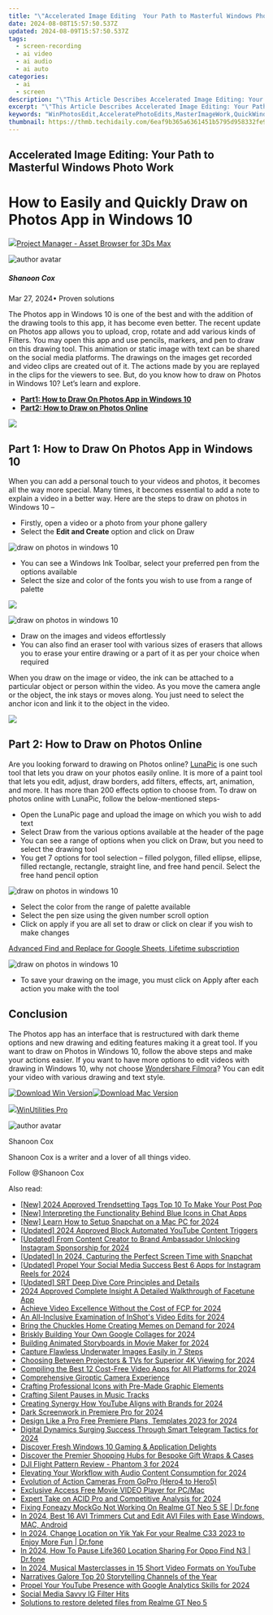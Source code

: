 ```yaml
---
title: "\"Accelerated Image Editing  Your Path to Masterful Windows Photo Work\""
date: 2024-08-08T15:57:50.537Z
updated: 2024-08-09T15:57:50.537Z
tags: 
  - screen-recording
  - ai video
  - ai audio
  - ai auto
categories: 
  - ai
  - screen
description: "\"This Article Describes Accelerated Image Editing: Your Path to Masterful Windows Photo Work\""
excerpt: "\"This Article Describes Accelerated Image Editing: Your Path to Masterful Windows Photo Work\""
keywords: "WinPhotosEdit,AcceleratePhotoEdits,MasterImageWork,QuickWindowsEdit,FastPhotoEnhance,WindowsMasterTools,PhotoAccelPathway"
thumbnail: https://thmb.techidaily.com/6eaf9b365a6361451b5795d958332fe971bf3b2af37ac8e9e5c055811b75ea47.jpg
---
```


## Accelerated Image Editing: Your Path to Masterful Windows Photo Work

# How to Easily and Quickly Draw on Photos App in Windows 10

<!-- affiliate ads begin -->
<a href="https://secure.2checkout.com/order/checkout.php?PRODS=4709458&QTY=1&AFFILIATE=108875&CART=1"><img src="https://3d-kstudio.com/wp-content/uploads/2014/02/Project-Manager-3D-Models-4-800x800.jpg" border="0">Project Manager - Asset Browser for 3Ds Max</a>
<!-- affiliate ads end -->
![author avatar](https://images.wondershare.com/filmora/article-images/shannon-cox.jpg)

##### Shanoon Cox

 Mar 27, 2024• Proven solutions

The Photos app in Windows 10 is one of the best and with the addition of the drawing tools to this app, it has become even better. The recent update on Photos app allows you to upload, crop, rotate and add various kinds of Filters. You may open this app and use pencils, markers, and pen to draw on this drawing tool. This animation or static image with text can be shared on the social media platforms. The drawings on the images get recorded and video clips are created out of it. The actions made by you are replayed in the clips for the viewers to see. But, do you know how to draw on Photos in Windows 10? Let’s learn and explore.

* [**Part1: How to Draw On Photos App in Windows 10**](#part1)
* [**Part2: How to Draw on Photos Online**](#part2)

<!-- affiliate ads begin -->
<a href="https://store.nero.com/order/checkout.php?PRODS=42296740&QTY=1&AFFILIATE=108875&CART=1"><img src="https://www.nero.com/nero-com-wAssets/img/banners/2023/biu/Nero_BackItUp_Screen_2.webp" border="0"></a>
<!-- affiliate ads end -->
## Part 1: How to Draw On Photos App in Windows 10

When you can add a personal touch to your videos and photos, it becomes all the way more special. Many times, it becomes essential to add a note to explain a video in a better way. Here are the steps to draw on photos in Windows 10 –

* Firstly, open a video or a photo from your phone gallery
* Select the **Edit and Create** option and click on Draw

![draw on photos in windows 10](https://images.wondershare.com/filmora/article-images/draw-on-photos-in-windows-10.jpg)

* You can see a Windows Ink Toolbar, select your preferred pen from the options available
* Select the size and color of the fonts you wish to use from a range of palette

<!-- affiliate ads begin -->
<a href="https://secure.2checkout.com/order/checkout.php?PRODS=3546200&QTY=1&AFFILIATE=108875&CART=1"><img src="http://www.binteko.com/sites/default/files/banner01_468x60a.gif" border="0"></a>
<!-- affiliate ads end -->
![draw on photos in windows 10](https://images.wondershare.com/filmora/article-images/start-drawing-on-photos-in-windows-10.jpg)

* Draw on the images and videos effortlessly
* You can also find an eraser tool with various sizes of erasers that allows you to erase your entire drawing or a part of it as per your choice when required

When you draw on the image or video, the ink can be attached to a particular object or person within the video. As you move the camera angle or the object, the ink stays or moves along. You just need to select the anchor icon and link it to the object in the video.

<!-- affiliate ads begin -->
<a href="https://shop.systoolsgroup.com/affiliate.php?ACCOUNT=SYSTOOBY&AFFILIATE=108875&PATH=https%3A%2F%2Fwww.systoolsgroup.com%3FAFFILIATE%3D108875%26RESOURCE%3DSysTools%2BGmail%2BBackup"><img src="https://www.systoolsgroup.com/box/gmail-backup.png" border="0"></a>
<!-- affiliate ads end -->
## Part 2: How to Draw on Photos Online

Are you looking forward to drawing on Photos online? [LunaPic](https://www140.lunapic.com/editor/?action=draw) is one such tool that lets you draw on your photos easily online. It is more of a paint tool that lets you edit, adjust, draw borders, add filters, effects, art, animation, and more. It has more than 200 effects option to choose from. To draw on photos online with LunaPic, follow the below-mentioned steps-

* Open the LunaPic page and upload the image on which you wish to add text
* Select Draw from the various options available at the header of the page
* You can see a range of options when you click on Draw, but you need to select the drawing tool
* You get 7 options for tool selection – filled polygon, filled ellipse, ellipse, filled rectangle, rectangle, straight line, and free hand pencil. Select the free hand pencil option

![draw on photos in windows 10](https://images.wondershare.com/filmora/article-images/lunapic-drawing.jpg)

* Select the color from the range of palette available
* Select the pen size using the given number scroll option
* Click on apply if you are all set to draw or click on clear if you wish to make changes

<!-- affiliate ads begin -->
<a href="https://secure.2checkout.com/order/checkout.php?PRODS=4729642&QTY=1&AFFILIATE=108875&CART=1">Advanced Find and Replace for Google Sheets, Lifetime subscription</a>
<!-- affiliate ads end -->
![draw on photos in windows 10](https://images.wondershare.com/filmora/article-images/editing-drawings-on-windows-10.jpg)

* To save your drawing on the image, you must click on Apply after each action you make with the tool

## Conclusion

The Photos app has an interface that is restructured with dark theme options and new drawing and editing features making it a great tool. If you want to draw on Photos in Windows 10, follow the above steps and make your actions easier. If you want to have more options to edit videos with drawing in Windows 10, why not choose [Wondershare Filmora](https://tools.techidaily.com/wondershare/filmora/download/)? You can edit your video with various drawing and text style.

[![Download Win Version](https://images.wondershare.com/filmora/guide/download-btn-win.jpg)](https://tools.techidaily.com/wondershare/filmora/download/)[![Download Mac Version](https://images.wondershare.com/filmora/guide/download-btn-mac.jpg)](https://tools.techidaily.com/wondershare/filmora/download/)

<!-- affiliate ads begin -->
<a href="https://secure.2checkout.com/order/checkout.php?PRODS=4665597&QTY=1&AFFILIATE=108875&CART=1"><img src="https://www.pcclean.io/wp-content/uploads/2018/03/winutilities-box-130521.png" border="0">WinUtilities Pro</a>
<!-- affiliate ads end -->
![author avatar](https://images.wondershare.com/filmora/article-images/shannon-cox.jpg)

Shanoon Cox

Shanoon Cox is a writer and a lover of all things video.

Follow @Shanoon Cox


<ins class="adsbygoogle"
     style="display:block"
     data-ad-format="autorelaxed"
     data-ad-client="ca-pub-7571918770474297"
     data-ad-slot="1223367746"></ins>



<ins class="adsbygoogle"
     style="display:block"
     data-ad-client="ca-pub-7571918770474297"
     data-ad-slot="8358498916"
     data-ad-format="auto"
     data-full-width-responsive="true"></ins>




<span class="atpl-alsoreadstyle">Also read:</span>
<div><ul>
<li><a href="https://instagram-videos.techidaily.com/new-2024-approved-trendsetting-tags-top-10-to-make-your-post-pop/"><u>[New] 2024 Approved  Trendsetting Tags  Top 10 To Make Your Post Pop</u></a></li>
<li><a href="https://facebook-videos.techidaily.com/new-interpreting-the-functionality-behind-blue-icons-in-chat-apps/"><u>[New] Interpreting the Functionality Behind Blue Icons in Chat Apps</u></a></li>
<li><a href="https://snapchat-videos.techidaily.com/new-learn-how-to-setup-snapchat-on-a-mac-pc-for-2024/"><u>[New] Learn How to Setup Snapchat on a Mac PC for 2024</u></a></li>
<li><a href="https://facebook-video-share.techidaily.com/updated-2024-approved-block-automated-youtube-content-triggers/"><u>[Updated] 2024 Approved  Block Automated YouTube Content Triggers</u></a></li>
<li><a href="https://instagram-videos.techidaily.com/updated-from-content-creator-to-brand-ambassador-unlocking-instagram-sponsorship-for-2024/"><u>[Updated] From Content Creator to Brand Ambassador  Unlocking Instagram Sponsorship for 2024</u></a></li>
<li><a href="https://snapchat-videos.techidaily.com/updated-in-2024-capturing-the-perfect-screen-time-with-snapchat/"><u>[Updated] In 2024, Capturing the Perfect Screen Time with Snapchat</u></a></li>
<li><a href="https://instagram-clips.techidaily.com/updated-propel-your-social-media-success-best-6-apps-for-instagram-reels-for-2024/"><u>[Updated] Propel Your Social Media Success  Best 6 Apps for Instagram Reels for 2024</u></a></li>
<li><a href="https://extra-approaches.techidaily.com/updated-srt-deep-dive-core-principles-and-details/"><u>[Updated] SRT Deep Dive  Core Principles and Details</u></a></li>
<li><a href="https://extra-tips.techidaily.com/2024-approved-complete-insight-a-detailed-walkthrough-of-facetune-app/"><u>2024 Approved  Complete Insight  A Detailed Walkthrough of Facetune App</u></a></li>
<li><a href="https://extra-lessons.techidaily.com/achieve-video-excellence-without-the-cost-of-fcp-for-2024/"><u>Achieve Video Excellence Without the Cost of FCP for 2024</u></a></li>
<li><a href="https://article-tips.techidaily.com/an-all-inclusive-examination-of-inshots-video-edits-for-2024/"><u>An All-Inclusive Examination of InShot's Video Edits for 2024</u></a></li>
<li><a href="https://fox-glue.techidaily.com/bring-the-chuckles-home-creating-memes-on-demand-for-2024/"><u>Bring the Chuckles Home  Creating Memes on Demand for 2024</u></a></li>
<li><a href="https://fox-glue.techidaily.com/briskly-building-your-own-google-collages-for-2024/"><u>Briskly Building Your Own Google Collages for 2024</u></a></li>
<li><a href="https://fox-glue.techidaily.com/building-animated-storyboards-in-movie-maker-for-2024/"><u>Building Animated Storyboards in Movie Maker for 2024</u></a></li>
<li><a href="https://fox-glue.techidaily.com/capture-flawless-underwater-images-easily-in-7-steps/"><u>Capture Flawless Underwater Images Easily in 7 Steps</u></a></li>
<li><a href="https://fox-glue.techidaily.com/choosing-between-projectors-and-tvs-for-superior-4k-viewing-for-2024/"><u>Choosing Between Projectors & TVs for Superior 4K Viewing for 2024</u></a></li>
<li><a href="https://fox-glue.techidaily.com/compiling-the-best-12-cost-free-video-apps-for-all-platforms-for-2024/"><u>Compiling the Best 12 Cost-Free Video Apps for All Platforms for 2024</u></a></li>
<li><a href="https://fox-glue.techidaily.com/comprehensive-giroptic-camera-experience/"><u>Comprehensive Giroptic Camera Experience</u></a></li>
<li><a href="https://fox-glue.techidaily.com/crafting-professional-icons-with-pre-made-graphic-elements/"><u>Crafting Professional Icons with Pre-Made Graphic Elements</u></a></li>
<li><a href="https://fox-glue.techidaily.com/crafting-silent-pauses-in-music-tracks/"><u>Crafting Silent Pauses in Music Tracks</u></a></li>
<li><a href="https://fox-glue.techidaily.com/creating-synergy-how-youtube-aligns-with-brands-for-2024/"><u>Creating Synergy  How YouTube Aligns with Brands for 2024</u></a></li>
<li><a href="https://fox-glue.techidaily.com/dark-screenwork-in-premiere-pro-for-2024/"><u>Dark Screenwork in Premiere Pro for 2024</u></a></li>
<li><a href="https://fox-glue.techidaily.com/design-like-a-pro-free-premiere-plans-templates-2023-for-2024/"><u>Design Like a Pro  Free Premiere Plans, Templates 2023 for 2024</u></a></li>
<li><a href="https://fox-glue.techidaily.com/digital-dynamics-surging-success-through-smart-telegram-tactics-for-2024/"><u>Digital Dynamics  Surging Success Through Smart Telegram Tactics for 2024</u></a></li>
<li><a href="https://fox-glue.techidaily.com/discover-fresh-windows-10-gaming-and-application-delights/"><u>Discover Fresh Windows 10 Gaming & Application Delights</u></a></li>
<li><a href="https://fox-glue.techidaily.com/discover-the-premier-shopping-hubs-for-bespoke-gift-wraps-and-cases/"><u>Discover the Premier Shopping Hubs for Bespoke Gift Wraps & Cases</u></a></li>
<li><a href="https://fox-glue.techidaily.com/dji-flight-pattern-review-phantom-3-for-2024/"><u>DJI Flight Pattern Review - Phantom 3 for 2024</u></a></li>
<li><a href="https://fox-glue.techidaily.com/elevating-your-workflow-with-audio-content-consumption-for-2024/"><u>Elevating Your Workflow with Audio Content Consumption for 2024</u></a></li>
<li><a href="https://fox-glue.techidaily.com/evolution-of-action-cameras-from-gopro-hero4-to-hero5/"><u>Evolution of Action Cameras From GoPro (Hero4 to Hero5)</u></a></li>
<li><a href="https://fox-glue.techidaily.com/exclusive-access-free-movie-video-player-for-pcmac/"><u>Exclusive Access  Free Movie VIDEO Player for PC/Mac</u></a></li>
<li><a href="https://fox-glue.techidaily.com/expert-take-on-acid-pro-and-competitive-analysis-for-2024/"><u>Expert Take on ACID Pro and Competitive Analysis for 2024</u></a></li>
<li><a href="https://fake-location.techidaily.com/fixing-foneazy-mockgo-not-working-on-realme-gt-neo-5-se-drfone-by-drfone-virtual-android/"><u>Fixing Foneazy MockGo Not Working On Realme GT Neo 5 SE | Dr.fone</u></a></li>
<li><a href="https://ai-driven-video-production.techidaily.com/in-2024-best-16-avi-trimmers-cut-and-edit-avi-files-with-ease-windows-mac-android/"><u>In 2024, Best 16 AVI Trimmers Cut and Edit AVI Files with Ease Windows, MAC, Android</u></a></li>
<li><a href="https://location-social.techidaily.com/in-2024-change-location-on-yik-yak-for-your-realme-c33-2023-to-enjoy-more-fun-drfone-by-drfone-virtual-android/"><u>In 2024, Change Location on Yik Yak For your Realme C33 2023 to Enjoy More Fun | Dr.fone</u></a></li>
<li><a href="https://location-social.techidaily.com/in-2024-how-to-pause-life360-location-sharing-for-oppo-find-n3-drfone-by-drfone-virtual-android/"><u>In 2024, How To Pause Life360 Location Sharing For Oppo Find N3 | Dr.fone</u></a></li>
<li><a href="https://youtube-web.techidaily.com/24-musical-masterclasses-in-15-short-video-formats-on-youtube/"><u>In 2024, Musical Masterclasses in 15 Short Video Formats on YouTube</u></a></li>
<li><a href="https://extra-lessons.techidaily.com/narratives-galore-top-20-storytelling-channels-of-the-year/"><u>Narratives Galore  Top 20 Storytelling Channels of the Year</u></a></li>
<li><a href="https://facebook-video-share.techidaily.com/propel-your-youtube-presence-with-google-analytics-skills-for-2024/"><u>Propel Your YouTube Presence with Google Analytics Skills for 2024</u></a></li>
<li><a href="https://instagram-videos.techidaily.com/social-media-savvy-ig-filter-hits/"><u>Social Media Savvy  IG Filter Hits</u></a></li>
<li><a href="https://techidaily.com/solutions-to-restore-deleted-files-from-realme-gt-neo-5-by-fonelab-android-recover-data/"><u>Solutions to restore deleted files from Realme GT Neo 5</u></a></li>
</ul></div>
